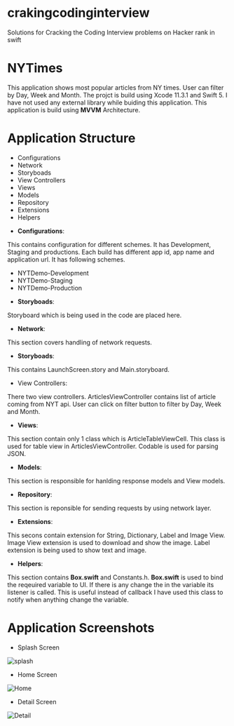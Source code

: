 # crakingcodinginterview
Solutions for Cracking the Coding Interview problems on Hacker rank in swift

# NYTimes

This application shows most popular articles from NY times. User can filter by Day, Week and Month. The projct is build using Xcode  11.3.1 and Swift 5. I have not used any external library while buiding this application. This application is build using **MVVM** Architecture.


# Application Structure

- Configurations
- Network
- Storyboads
- View Controllers
- Views
- Models
- Repository
- Extensions
- Helpers



* **Configurations**:

This contains configuration for different schemes. It has Development, Staging and productions. Each build has different app id, app name and application url. It has following schemes.

- NYTDemo-Development
- NYTDemo-Staging
- NYTDemo-Production

* **Storyboads**:

Storyboard which is being used in the code are placed here.

* **Network**:

This section covers handling of network requests.

* **Storyboads**:

This contains LaunchScreen.story and Main.storyboard.

* View Controllers:

There two view controllers. ArticlesViewController contains list of article coming from NYT api. User can click on filter button to filter by Day, Week and Month.

* **Views**: 

This section contain only 1 class which is ArticleTableViewCell. This class is used for table view in ArticlesViewController. Codable is used for parsing JSON.

* **Models**:

This section is responsible for hanlding response models and View models. 

* **Repository**:

This section is reponsible for sending requests by using network layer. 

* **Extensions**:

This secons contain extension for String, Dictionary, Label and Image View. Image View extension is used to download and show the image. Label extension is being used to show text and image.


* **Helpers**:

This section contains **Box.swift** and Constants.h. **Box.swift** is used to bind the reqeuired variable to UI. If there is any change the in the variable its listener is called. This is useful instead of callback I have used this class to notify when anything change the variable.

# Application Screenshots

* Splash Screen

![splash](https://user-images.githubusercontent.com/2598508/75237534-f26cf200-57d8-11ea-9d2e-1e12c0af6798.png)

* Home Screen

![Home](https://user-images.githubusercontent.com/2598508/75229839-2261c880-57cc-11ea-9e1e-a7d6f2dce0ea.png)

* Detail Screen

![Detail](https://user-images.githubusercontent.com/2598508/75229943-5b01a200-57cc-11ea-9dd7-3d67b757dd2e.png)
